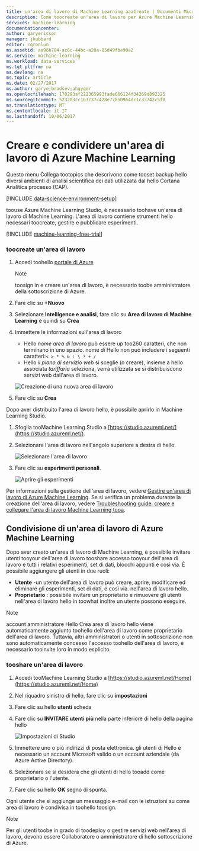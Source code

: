 ```yaml
---
title: un'area di lavoro di Machine Learning aaaCreate | Documenti Microsoft
description: Come toocreate un'area di lavoro per Azure Machine Learning Studio
services: machine-learning
documentationcenter: 
author: garyericson
manager: jhubbard
editor: cgronlun
ms.assetid: aa96b784-ac6c-44bc-a28a-85d49fbe90a2
ms.service: machine-learning
ms.workload: data-services
ms.tgt_pltfrm: na
ms.devlang: na
ms.topic: article
ms.date: 02/27/2017
ms.author: garye;bradsev;ahgyger
ms.openlocfilehash: 178293af222365993fade666124f34269d892325
ms.sourcegitcommit: 523283cc1b3c37c428e77850964dc1c33742c5f0
ms.translationtype: MT
ms.contentlocale: it-IT
ms.lasthandoff: 10/06/2017
---
```

# <a name="create-and-share-an-azure-machine-learning-workspace"></a>Creare e condividere un'area di lavoro di Azure Machine Learning
Questo menu Collega tootopics che descrivono come tooset backup hello diversi ambienti di analisi scientifica dei dati utilizzata dal hello Cortana Analitica processo (CAP).

[!INCLUDE [data-science-environment-setup](../../includes/cap-setup-environments.md)]

toouse Azure Machine Learning Studio, è necessario toohave un'area di lavoro di Machine Learning. L'area di lavoro contiene strumenti hello necessari toocreate, gestire e pubblicare esperimenti.

[!INCLUDE [machine-learning-free-trial](../../includes/machine-learning-free-trial.md)]

### <a name="toocreate-a-workspace"></a>toocreate un'area di lavoro
1. Accedi toohello [portale di Azure](https://portal.azure.com/)

    > [!NOTE]
    > toosign in e creare un'area di lavoro, è necessario toobe amministratore della sottoscrizione di Azure. 
    >
    > 

2. Fare clic su **+Nuovo**

3. Selezionare **Intelligence e analisi**, fare clic su **Area di lavoro di Machine Learning** e quindi su **Crea**

4. Immettere le informazioni sull'area di lavoro

    - Hello *nome area di lavoro* può essere up too260 caratteri, che non terminano in uno spazio. nome di Hello non può includere i seguenti caratteri:`< > * % & : \ ? + /`
    - Hello *il piano di servizio web* si sceglie (o creare), insieme a hello associata *tariffario* seleziona, verrà utilizzata se si distribuiscono servizi web dall'area di lavoro.

    ![Creazione di una nuova area di lavoro](media/machine-learning-create-workspace/create-new-workspace.png)

5. Fare clic su **Crea**

Dopo aver distribuito l'area di lavoro hello, è possibile aprirlo in Machine Learning Studio.

1. Sfoglia tooMachine Learning Studio a [https://studio.azureml.net/](https://studio.azureml.net/).

2. Selezionare l'area di lavoro nell'angolo superiore a destra di hello.

    ![Selezionare l'area di lavoro](media/machine-learning-create-workspace/open-workspace.png)

3. Fare clic su **esperimenti personali**.

    ![Aprire gli esperimenti](media/machine-learning-create-workspace/my-experiments.png)

Per informazioni sulla gestione dell'area di lavoro, vedere [Gestire un'area di lavoro di Azure Machine Learning](machine-learning-manage-workspace.md).
Se si verifica un problema durante la creazione dell'area di lavoro, vedere [Troubleshooting guide: creare e collegare l'area di lavoro Machine Learning tooa](machine-learning-troubleshooting-creating-ml-workspace.md).


## <a name="sharing-an-azure-machine-learning-workspace"></a>Condivisione di un'area di lavoro di Azure Machine Learning
Dopo aver creato un'area di lavoro di Machine Learning, è possibile invitare utenti tooyour dell'area di lavoro tooshare accesso tooyour dell'area di lavoro e tutti i relativi esperimenti, set di dati, blocchi appunti e così via. È possibile aggiungere gli utenti in due ruoli:

* **Utente** -un utente dell'area di lavoro può creare, aprire, modificare ed eliminare gli esperimenti, set di dati, e così via. nell'area di lavoro hello.
* **Proprietario** : possibile invitare un proprietario e rimuovere gli utenti nell'area di lavoro hello in toowhat inoltre un utente possono eseguire.

> [!NOTE]
> account amministratore Hello Crea area di lavoro hello viene automaticamente aggiunto toohello dell'area di lavoro come proprietario dell'area di lavoro. Tuttavia, altri amministratori o utenti in sottoscrizione non sono automaticamente concesso l'accesso toohello dell'area di lavoro, è necessario tooinvite loro in modo esplicito.
> 
> 

### <a name="tooshare-a-workspace"></a>tooshare un'area di lavoro

1. Accedi tooMachine Learning Studio a [https://studio.azureml.net/Home](https://studio.azureml.net/Home)

2. Nel riquadro sinistro di hello, fare clic su **impostazioni**

3. Fare clic su hello **utenti** scheda

4. Fare clic su **INVITARE utenti più** nella parte inferiore di hello della pagina hello

    ![Impostazioni di Studio](media/machine-learning-create-workspace/settings.png)

5. Immettere uno o più indirizzi di posta elettronica. gli utenti di Hello è necessario un account Microsoft valido o un account aziendale (da Azure Active Directory).

6. Selezionare se si desidera che gli utenti di hello tooadd come proprietario o l'utente.

7. Fare clic su hello **OK** segno di spunta.

Ogni utente che si aggiunge un messaggio e-mail con le istruzioni su come area di lavoro è condivisa in toohello toosign.

> [!NOTE]
> Per gli utenti toobe in grado di toodeploy o gestire servizi web nell'area di lavoro, devono essere Collaboratore o amministratore di hello sottoscrizione di Azure. 




